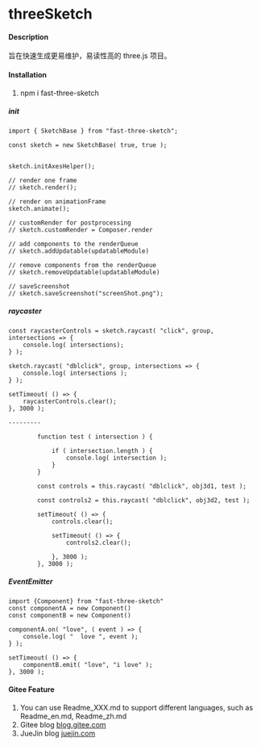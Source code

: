 # threeSketch

#### Description
旨在快速生成更易维护，易读性高的 three.js 项目。


#### Installation

1.  npm i fast-three-sketch

##### init

```
import { SketchBase } from "fast-three-sketch";

const sketch = new SketchBase( true, true );


sketch.initAxesHelper();

// render one frame
// sketch.render();

// render on animationFrame
sketch.animate();

// customRender for postprocessing
// sketch.customRender = Composer.render

// add components to the renderQueue 
// sketch.addUpdatable(updatableModule)

// remove components from the renderQueue
// sketch.removeUpdatable(updatableModule)

// saveScreenshot
// sketch.saveScreenshot("screenShot.png");

```

##### raycaster 
```
const raycasterControls = sketch.raycast( "click", group, intersections => {
    console.log( intersections);
} );

sketch.raycast( "dblclick", group, intersections => {
    console.log( intersections );
} );

setTimeout( () => {
    raycasterControls.clear();
}, 3000 );

---------

        function test ( intersection ) {

            if ( intersection.length ) {
                console.log( intersection );
            }
        }

        const controls = this.raycast( "dblclick", obj3d1, test );

        const controls2 = this.raycast( "dblclick", obj3d2, test );

        setTimeout( () => {
            controls.clear();

            setTimeout( () => {
                controls2.clear();

            }, 3000 );
        }, 3000 );

```

##### EventEmitter
```
import {Component} from "fast-three-sketch"
const componentA = new Component()
const componentB = new Component()

componentA.on( "love", ( event ) => {
    console.log( "  love ", event );
} );

setTimeout( () => {
    componentB.emit( "love", "i love" );
}, 3000 );
```


#### Gitee Feature

1.  You can use Readme\_XXX.md to support different languages, such as Readme\_en.md, Readme\_zh.md
2.  Gitee blog [blog.gitee.com](https://gitee.com/yjsdszz/three-sketch)
3.  JueJin blog [juejin.com](https://juejin.cn/user/1834441468557735)

